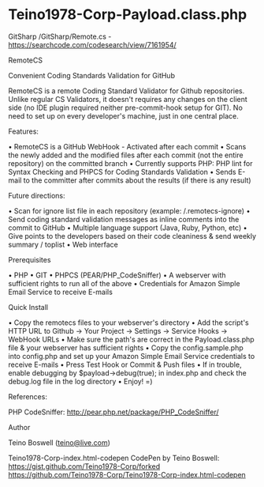 # Teino1978-Corp-Payload.class.php
GitSharp /GitSharp/Remote.cs - https://searchcode.com/codesearch/view/7161954/

RemoteCS

Convenient Coding Standards Validation for GitHub

RemoteCS is a remote Coding Standard Validator for Github repositories. Unlike regular CS Validators, it doesn't requires any changes on the client side (no IDE plugin required neither pre-commit-hook setup for GIT). No need to set up on every developer's machine, just in one central place.

Features:

• RemoteCS is a GitHub WebHook - Activated after each commit
• Scans the newly added and the modified files after each commit (not the entire repository) on the committed branch
• Currently supports PHP: PHP lint for Syntax Checking and PHPCS for Coding Standards Validation
• Sends E-mail to the committer after commits about the results (if there is any result)

Future directions:

• Scan for ignore list file in each repository (example: /.remotecs-ignore)
• Send coding standard validation messages as inline comments into the commit to GitHub
• Multiple language support (Java, Ruby, Python, etc)
• Give points to the developers based on their code cleaniness & send weekly summary / toplist
• Web interface

Prerequisites

• PHP
• GIT
• PHPCS (PEAR/PHP_CodeSniffer)
• A webserver with sufficient rights to run all of the above
• Credentials for Amazon Simple Email Service to receive E-mails

 Quick Install

• Copy the remotecs files to your webserver's directory
• Add the script's HTTP URL to Github -> Your Project -> Settings -> Service Hooks -> WebHook URLs
• Make sure the path's are correct in the Payload.class.php file & your webserver has sufficient rights
• Copy the config.sample.php into config.php and set up your Amazon Simple Email Service credentials to receive E-mails
• Press Test Hook or Commit & Push files
• If in trouble, enable debugging by $payload->debug(true); in index.php and check the debug.log file in the log directory
• Enjoy! =)

References:

PHP CodeSniffer: http://pear.php.net/package/PHP_CodeSniffer/

Author

Teino Boswell (teino@live.com)

Teino1978-Corp-index.html-codepen
CodePen by Teino Boswell: 
https://gist.github.com/Teino1978-Corp/forked 
https://github.com/Teino1978-Corp/Teino1978-Corp-index.html-codepen
